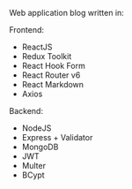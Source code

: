 Web application blog written in:

Frontend:
<ul>
  <li>ReactJS</li>
  <li>Redux Toolkit</li>
  <li>React Hook Form</li>
  <li>React Router v6</li>
  <li>React Markdown</li>
  <li>Axios</li>
</ul>

Backend:
<ul>
  <li>NodeJS</li>
  <li>Express + Validator</li>
  <li>MongoDB</li>
  <li>JWT</li>
  <li>Multer</li>
  <li>BCypt</li>
</ul>
